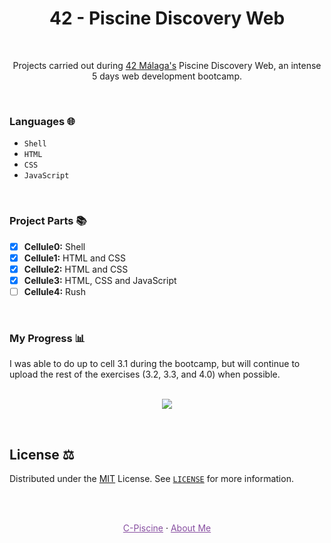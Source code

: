 <h1 align="center"> 42 - Piscine Discovery Web </h1>
<br>
  <p align="center">
    Projects carried out during <a href="https://www.42malaga.com/">42 Málaga's</a> Piscine Discovery Web, an intense 5 days web development bootcamp.
  </p>
<br>

### Languages 🌐

* `Shell`
* `HTML`
* `CSS`
* `JavaScript`

<br>

### Project Parts 📚

* [x] **Cellule0:** Shell
* [x] **Cellule1:** HTML and CSS
* [x] **Cellule2:** HTML and CSS
* [x] **Cellule3:** HTML, CSS and JavaScript
* [ ] **Cellule4:** Rush

<br>

### My Progress 📊

I was able to do up to cell 3.1 during the bootcamp, but will continue to upload the rest of the exercises (3.2, 3.3, and 4.0) when possible.
<br>
<br>
<p align="center" > 
 <img src="https://badge42.vercel.app/api/v2/cl992ljv300930hl9g92ls5xq/stats?cursusId=3&coalitionId=piscine" >
 </p>
 <br>

## License ⚖️

Distributed under the [MIT](https://choosealicense.com/licenses/mit/) License. See [`LICENSE`](/LICENSE) for more information.

<br>
<br>
  <p align="center">
     <a style="color:#874EA0" href="https://github.com/IggyNP/42-Piscine-C">C-Piscine</a>
    ·
    <a style="color:#874EA0" href="https://github.com/IggyNP/IggyNP/blob/main/README.md">About Me</a>
  </p>

